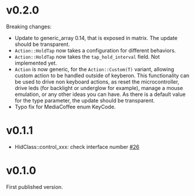 # v0.2.0

Breaking changes:
* Update to generic_array 0.14, that is exposed in matrix. The update
  should be transparent.
* `Action::HoldTap` now takes a configuration for different behaviors.
* `Action::HoldTap` now takes the `tap_hold_interval` field. Not
  implemented yet.
* `Action` is now generic, for the `Action::Custom(T)` variant,
  allowing custom action to be handled outside of keyberon. This
  functionality can be used to drive non keyboard actions, as reset
  the microcontroller, drive leds (for backlight or underglow for
  example), manage a mouse emulation, or any other ideas you can
  have. As there is a default value for the type parameter, the update
  should be transparent.
* Typo fix for MediaCoffee enum KeyCode.

# v0.1.1

*  HidClass::control_xxx: check interface number [#26](https://github.com/TeXitoi/keyberon/pull/26)

# v0.1.0

First published version.
